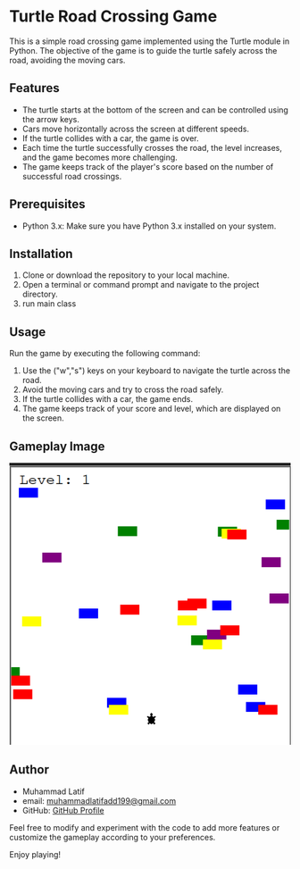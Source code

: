 # Turtle Road Crossing Game

This is a simple road crossing game implemented using the Turtle module in Python. The objective of the game is to guide the turtle safely across the road, avoiding the moving cars.

## Features

- The turtle starts at the bottom of the screen and can be controlled using the arrow keys.
- Cars move horizontally across the screen at different speeds.
- If the turtle collides with a car, the game is over.
- Each time the turtle successfully crosses the road, the level increases, and the game becomes more challenging.
- The game keeps track of the player's score based on the number of successful road crossings.

## Prerequisites

- Python 3.x: Make sure you have Python 3.x installed on your system.

## Installation

1. Clone or download the repository to your local machine.
2. Open a terminal or command prompt and navigate to the project directory.
3. run main class

## Usage

Run the game by executing the following command:

1. Use the ("w","s") keys on your keyboard to navigate the turtle across the road.
2. Avoid the moving cars and try to cross the road safely.
3. If the turtle collides with a car, the game ends.
4. The game keeps track of your score and level, which are displayed on the screen.


## **Gameplay Image**

![image](https://github.com/latif-muhammad/TurtleCrossing/blob/main/gameplay_turtle.png)

## Author
- Muhammad Latif
- email: muhammadlatifadd199@gmail.com
- GitHub: [GitHub Profile](https://github.com/latif-muhammad)

Feel free to modify and experiment with the code to add more features or customize the gameplay according to your preferences.

Enjoy playing!